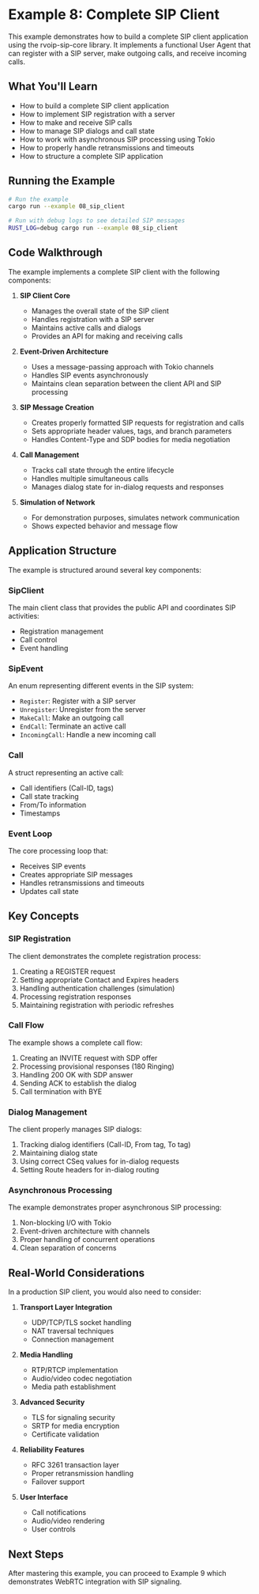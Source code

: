 # Example 8: Complete SIP Client

This example demonstrates how to build a complete SIP client application using the rvoip-sip-core library. It implements a functional User Agent that can register with a SIP server, make outgoing calls, and receive incoming calls.

## What You'll Learn

- How to build a complete SIP client application
- How to implement SIP registration with a server
- How to make and receive SIP calls
- How to manage SIP dialogs and call state
- How to work with asynchronous SIP processing using Tokio
- How to properly handle retransmissions and timeouts
- How to structure a complete SIP application

## Running the Example

```bash
# Run the example
cargo run --example 08_sip_client

# Run with debug logs to see detailed SIP messages
RUST_LOG=debug cargo run --example 08_sip_client
```

## Code Walkthrough

The example implements a complete SIP client with the following components:

1. **SIP Client Core**
   - Manages the overall state of the SIP client
   - Handles registration with a SIP server
   - Maintains active calls and dialogs
   - Provides an API for making and receiving calls

2. **Event-Driven Architecture**
   - Uses a message-passing approach with Tokio channels
   - Handles SIP events asynchronously
   - Maintains clean separation between the client API and SIP processing

3. **SIP Message Creation**
   - Creates properly formatted SIP requests for registration and calls
   - Sets appropriate header values, tags, and branch parameters
   - Handles Content-Type and SDP bodies for media negotiation

4. **Call Management**
   - Tracks call state through the entire lifecycle
   - Handles multiple simultaneous calls
   - Manages dialog state for in-dialog requests and responses

5. **Simulation of Network**
   - For demonstration purposes, simulates network communication
   - Shows expected behavior and message flow

## Application Structure

The example is structured around several key components:

### SipClient

The main client class that provides the public API and coordinates SIP activities:
- Registration management
- Call control
- Event handling

### SipEvent

An enum representing different events in the SIP system:
- `Register`: Register with a SIP server
- `Unregister`: Unregister from the server
- `MakeCall`: Make an outgoing call
- `EndCall`: Terminate an active call
- `IncomingCall`: Handle a new incoming call

### Call

A struct representing an active call:
- Call identifiers (Call-ID, tags)
- Call state tracking
- From/To information
- Timestamps

### Event Loop

The core processing loop that:
- Receives SIP events
- Creates appropriate SIP messages
- Handles retransmissions and timeouts
- Updates call state

## Key Concepts

### SIP Registration

The client demonstrates the complete registration process:
1. Creating a REGISTER request
2. Setting appropriate Contact and Expires headers
3. Handling authentication challenges (simulation)
4. Processing registration responses
5. Maintaining registration with periodic refreshes

### Call Flow

The example shows a complete call flow:
1. Creating an INVITE request with SDP offer
2. Processing provisional responses (180 Ringing)
3. Handling 200 OK with SDP answer
4. Sending ACK to establish the dialog
5. Call termination with BYE

### Dialog Management

The client properly manages SIP dialogs:
1. Tracking dialog identifiers (Call-ID, From tag, To tag)
2. Maintaining dialog state
3. Using correct CSeq values for in-dialog requests
4. Setting Route headers for in-dialog routing

### Asynchronous Processing

The example demonstrates proper asynchronous SIP processing:
1. Non-blocking I/O with Tokio
2. Event-driven architecture with channels
3. Proper handling of concurrent operations
4. Clean separation of concerns

## Real-World Considerations

In a production SIP client, you would also need to consider:

1. **Transport Layer Integration**
   - UDP/TCP/TLS socket handling
   - NAT traversal techniques
   - Connection management

2. **Media Handling**
   - RTP/RTCP implementation
   - Audio/video codec negotiation
   - Media path establishment

3. **Advanced Security**
   - TLS for signaling security
   - SRTP for media encryption
   - Certificate validation

4. **Reliability Features**
   - RFC 3261 transaction layer
   - Proper retransmission handling
   - Failover support

5. **User Interface**
   - Call notifications
   - Audio/video rendering
   - User controls

## Next Steps

After mastering this example, you can proceed to Example 9 which demonstrates WebRTC integration with SIP signaling. 